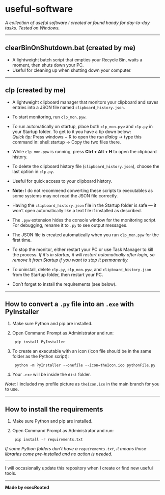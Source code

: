 # useful-software

*A collection of useful software I created or found handy for day-to-day tasks. Tested on Windows.*

---

## clearBinOnShutdown.bat (created by me)

- A lightweight batch script that empties your Recycle Bin, waits a moment, then shuts down your PC.
- Useful for cleaning up when shutting down your computer.

---

## clp (created by me)

- A lightweight clipboard manager that monitors your clipboard and saves entries into a JSON file named `clipboard_history.json`.
 
- To start monitoring, run `clp_mon.pyw`.
  
- To run automatically on startup, place both `clp_mon.pyw` and `clp.py` in your Startup folder. To get to it you have a tip down below: <br>
  *Quick tip:* Press windows + R to open the *run dialog* → type this command in: shell:startup → Copy the two files there. 
  
- While `clp_mon.pyw` is running, press **Ctrl + Alt + H** to open the clipboard history.
  
- To delete the clipboard history file (`clipboard_history.json`), choose the last option in `clp.py`.
  
- Useful for quick access to your clipboard history.
  
- **Note:** I do not recommend converting these scripts to executables as some systems may not read the JSON file correctly.
  
- Having the `clipboard_history.json` file in the Startup folder is safe — it won't open automatically like a text file if installed as described.
  
- The `.pyw` extension hides the console window for the monitoring script. For debugging, rename it to `.py` to see output messages.
  
- The JSON file is created automatically when you run `clp_mon.pyw` for the first time.
  
- To stop the monitor, either restart your PC or use Task Manager to kill the process.
  *If it's in startup, it will restart automatically after login, so remove it from Startup if you want to stop it permanently.*
 
- To uninstall, delete `clp.py`, `clp_mon.pyw`, and `clipboard_history.json` from the Startup folder, then restart your PC.
  
- Don’t forget to install the requirements (see below).

---

## How to convert a `.py` file into an `.exe` with PyInstaller

1. Make sure Python and pip are installed.
2. Open Command Prompt as Administrator and run:

        pip install PyInstaller

3. To create an executable with an icon (icon file should be in the same folder as the Python script):

        python -m PyInstaller --onefile --icon=theIcon.ico pythonFile.py

4. Your `.exe` will be inside the `dist` folder.

*Note:* I included my profile picture as `theIcon.ico` in the main branch for you to use.

---

## How to install the requirements

1. Make sure Python and pip are installed.
2. Open Command Prompt as Administrator and run:

        pip install -r requirements.txt

*If some Python folders don’t have a `requirements.txt`, it means those libraries come pre-installed and no action is needed.*

---

I will occasionally update this repository when I create or find new useful tools.

---

**Made by execRooted**
